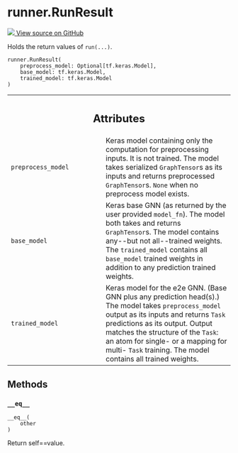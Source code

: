 # runner.RunResult

<!-- Insert buttons and diff -->

<a target="_blank" href="https://github.com/tensorflow/gnn/tree/master/tensorflow_gnn/runner/interfaces.py#L51-L73">
<img src="https://www.tensorflow.org/images/GitHub-Mark-32px.png" /> View source
on GitHub </a>

Holds the return values of `run(...)`.

<pre class="devsite-click-to-copy prettyprint lang-py tfo-signature-link">
<code>runner.RunResult(
    preprocess_model: Optional[tf.keras.Model],
    base_model: tf.keras.Model,
    trained_model: tf.keras.Model
)
</code></pre>

<!-- Placeholder for "Used in" -->
<!-- Tabular view -->

 <table class="responsive fixed orange">
<colgroup><col width="214px"><col></colgroup>
<tr><th colspan="2"><h2 class="add-link">Attributes</h2></th></tr>

<tr>
<td>
<code>preprocess_model</code><a id="preprocess_model"></a>
</td>
<td>
Keras model containing only the computation for
preprocessing inputs. It is not trained. The model takes serialized
<code>GraphTensor</code>s as its inputs and returns preprocessed <code>GraphTensor</code>s.
<code>None</code> when no preprocess model exists.
</td>
</tr><tr>
<td>
<code>base_model</code><a id="base_model"></a>
</td>
<td>
Keras base GNN (as returned by the user provided <code>model_fn</code>).
The model both takes and returns <code>GraphTensor</code>s. The model contains
any--but not all--trained weights. The <code>trained_model</code> contains all
<code>base_model</code> trained weights in addition to any prediction trained
weights.
</td>
</tr><tr>
<td>
<code>trained_model</code><a id="trained_model"></a>
</td>
<td>
Keras model for the e2e GNN. (Base GNN plus any prediction
head(s).) The model takes <code>preprocess_model</code> output as its inputs and
returns <code>Task</code> predictions as its output. Output matches the structure of
the <code>Task</code>: an atom for single- or a mapping for multi- <code>Task</code> training.
The model contains all trained weights.
</td>
</tr>
</table>

## Methods

<h3 id="__eq__"><code>__eq__</code></h3>

<pre class="devsite-click-to-copy prettyprint lang-py tfo-signature-link">
<code>__eq__(
    other
)
</code></pre>

Return self==value.
